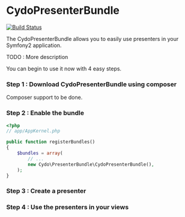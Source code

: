 CydoPresenterBundle
===================

[![Build Status](https://travis-ci.org/Cydonia7/CydoPresenterBundle.svg?branch=master)](https://travis-ci.org/Cydonia7/CydoPresenterBundle)

The CydoPresenterBundle allows you to easily use presenters in your Symfony2 application.

TODO : More description

You can begin to use it now with 4 easy steps.

### Step 1 : Download CydoPresenterBundle using composer

Composer support to be done.

### Step 2 : Enable the bundle

``` php
<?php
// app/AppKernel.php

public function registerBundles()
{
    $bundles = array(
        // ...
        new Cydo\PresenterBundle\CydoPresenterBundle(),
    );
}
```

### Step 3 : Create a presenter

### Step 4 : Use the presenters in your views
